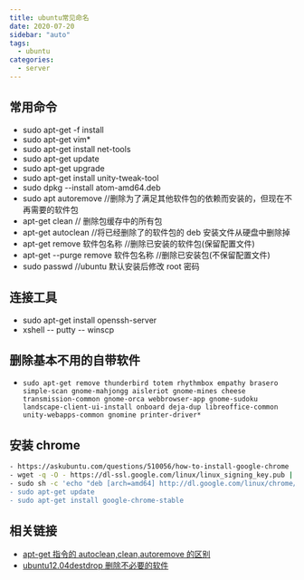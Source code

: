 ```yaml
---
title: ubuntu常见命名
date: 2020-07-20
sidebar: "auto"
tags:
  - ubuntu
categories:
  - server
---
```


## 常用命令

- sudo apt-get -f install
- sudo apt-get vim\*
- sudo apt-get install net-tools
- sudo apt-get update
- sudo apt-get upgrade
- sudo apt-get install unity-tweak-tool
- sudo dpkg --install atom-amd64.deb
- sudo apt autoremove //删除为了满足其他软件包的依赖而安装的，但现在不再需要的软件包
- apt-get clean // 删除包缓存中的所有包
- apt-get autoclean //将已经删除了的软件包的 deb 安装文件从硬盘中删除掉
- apt-get remove 软件包名称 //删除已安装的软件包(保留配置文件)
- apt-get --purge remove 软件包名称 //删除已安装包(不保留配置文件)
- sudo passwd //ubuntu 默认安装后修改 root 密码

## 连接工具

- sudo apt-get install openssh-server
- xshell -- putty -- winscp

## 删除基本不用的自带软件

- `sudo apt-get remove thunderbird totem rhythmbox empathy brasero simple-scan gnome-mahjongg aisleriot gnome-mines cheese transmission-common gnome-orca webbrowser-app gnome-sudoku landscape-client-ui-install onboard deja-dup libreoffice-common unity-webapps-common gnomine printer-driver*`

## 安装 chrome

```bash
- https://askubuntu.com/questions/510056/how-to-install-google-chrome
- wget -q -O - https://dl-ssl.google.com/linux/linux_signing_key.pub | sudo apt-key add -
- sudo sh -c 'echo "deb [arch=amd64] http://dl.google.com/linux/chrome/deb/ stable main" >> /etc/apt/sources.list.d/google-chrome.list
- sudo apt-get update
- sudo apt-get install google-chrome-stable
```

## 相关链接

- [apt-get 指令的 autoclean,clean,autoremove 的区别](http://blog.csdn.net/flydream0/article/details/8620396)
- [ubuntu12.04destdrop 删除不必要的软件](http://www.cnblogs.com/YangJieCheng/p/5931175.html)
